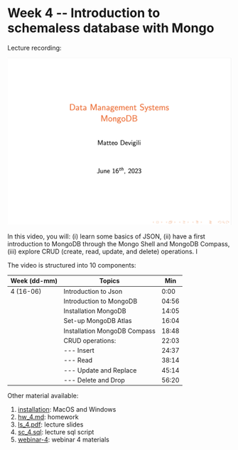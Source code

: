 # Week 4 -- Introduction to schemaless database with Mongo

Lecture recording:

[![Week 4](img/lecture4.png)](https://cityuni-my.sharepoint.com/:v:/r/personal/matteo_devigili_2_city_ac_uk/Documents/smm695/Week%204.mov?csf=1&web=1&e=Lyc0BH)

In this video, you will: (i) learn some basics of JSON, (ii) have a first
introduction to MongoDB through the Mongo Shell and MongoDB Compass, (iii)
explore CRUD (create, read, update, and delete) operations. I

The video is structured into 10 components:

| Week (dd-mm) | Topics                       | Min   |
| ------------ | ---------------------------- | ----- |
| 4 (16-06)    | Introduction to Json         | 0:00  |
|              | Introduction to MongoDB      | 04:56 |
|              | Installation MongoDB         | 14:05 |
|              | Set-up MongoDB Atlas         | 16:04 |
|              | Installation MongoDB Compass | 18:48 |
|              | CRUD operations:             | 22:03 |
|              | --- Insert                   | 24:37 |
|              | --- Read                     | 38:14 |
|              | --- Update and Replace       | 45:14 |
|              | --- Delete and Drop          | 56:20 |

Other material available:

1. [installation](https://mattdevigili.github.io/dms-smm695/week-4/installation/): MacOS and Windows
1. [hw_4.md](https://mattdevigili.github.io/dms-smm695/week-4/hw_4.html): homework
1. [ls_4.pdf](https://github.com/mattDevigili/dms-smm695/blob/master/week-4/ls_4.pdf): lecture slides
1. [sc_4.sql](https://github.com/mattDevigili/dms-smm695/blob/master/week-4/sc_4.sql): lecture sql script
1. [webinar-4](https://mattdevigili.github.io/dms-smm695/week-4/webinar-4/): webinar 4 materials
